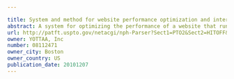 ```yaml
---

title: System and method for website performance optimization and internet traffic processing
abstract: A system for optimizing the performance of a website that runs on one or more HTTP servers and is configured to receive HTTP requests from one or more clients via user agents and provide HTTP responses to the one or more clients includes an intermediary component configured to connect to the clients and the servers via network connections. The intermediary component includes a traffic management system (TMS) that includes means for managing HTTP requests originating from the clients and targeting the servers and HTTP responses originating from the servers and targeting the clients and means for redirecting the HTTP requests to the intermediary component. The intermediary component further includes a traffic processing system that includes means for receiving the redirected HTTP requests and the HTTP responses and means for applying optimization techniques to the redirected HTTP requests and the HTTP responses.
url: http://patft.uspto.gov/netacgi/nph-Parser?Sect1=PTO2&Sect2=HITOFF&p=1&u=%2Fnetahtml%2FPTO%2Fsearch-adv.htm&r=1&f=G&l=50&d=PALL&S1=08112471&OS=08112471&RS=08112471
owner: YOTTAA, Inc
number: 08112471
owner_city: Boston
owner_country: US
publication_date: 20101207
---
```

